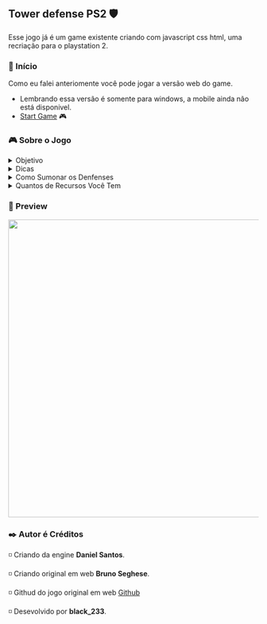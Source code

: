 ## Tower defense PS2 🛡️
Esse jogo já é um game existente criando com javascript css html, uma recriação para o playstation 2.

<h3 id="inicio">🚀 Início</h3>
Como eu falei anteriomente você pode jogar a versão web do game.

+ Lembrando essa versão é somente para windows, a mobile ainda não está disponivel.
+ [Start Game](https://brseghese.github.io/pp-tower-defense-game) 🎮

<h3 id="Sobre">🎮 Sobre o Jogo</h3>
<details>
<summary>Objetivo</summary>
  
  + Não deixe os Zumbies ultrapassarem da direita para a esquenda.
  + Colente moedas para almentar seus recursos.

</details>

<details>
<summary>Dicas</summary>
  
  + Não deixe seus denfense perto dos Zumbies.
  + Não coloque demais denfense não tela se não pode ave quendas de fps.

</details>

<details>
<summary>Como Sumonar os Denfenses</summary>
  
  + O Primeiro denfense você spawn com o cross (X) do controle, você gasta a comprar ele 100 de recursos.
  + O Segundo denfense você spawn com o square (quadrando) do controle, você gasta a comprar ele 160 de recursos.

</details>

<details>
<summary>Quantos de Recursos Você Tem</summary>
  
  + Você tem de início 330.

</details>

<h3 id="preview">🎥 Preview</h3>

<img src="./assets/tower-defense-game.gif" width="600px">

<h3 id="autor">✒️ Autor é Créditos</h3>

◽ Criando da engine **Daniel Santos**.

◽ Criando original em web **Bruno Seghese**.

◽ Githud do jogo original em web [Github](https://github.com/brseghese/pp-tower-defense-game)

◽ Desevolvido por **black_233**.
